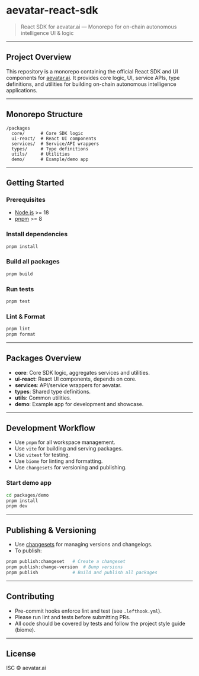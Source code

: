 # aevatar-react-sdk

> React SDK for aevatar.ai — Monorepo for on-chain autonomous intelligence UI & logic

---

## Project Overview

This repository is a monorepo containing the official React SDK and UI components for [aevatar.ai](https://aevatar.ai/). It provides core logic, UI, service APIs, type definitions, and utilities for building on-chain autonomous intelligence applications.

---

## Monorepo Structure

```
/packages
  core/      # Core SDK logic
  ui-react/  # React UI components
  services/  # Service/API wrappers
  types/     # Type definitions
  utils/     # Utilities
  demo/      # Example/demo app
```

---

## Getting Started

### Prerequisites
- [Node.js](https://nodejs.org/) >= 18
- [pnpm](https://pnpm.io/) >= 8

### Install dependencies
```bash
pnpm install
```

### Build all packages
```bash
pnpm build
```

### Run tests
```bash
pnpm test
```

### Lint & Format
```bash
pnpm lint
pnpm format
```

---

## Packages Overview

- **core**: Core SDK logic, aggregates services and utilities.
- **ui-react**: React UI components, depends on core.
- **services**: API/service wrappers for aevatar.
- **types**: Shared type definitions.
- **utils**: Common utilities.
- **demo**: Example app for development and showcase.

---

## Development Workflow

- Use `pnpm` for all workspace management.
- Use `vite` for building and serving packages.
- Use `vitest` for testing.
- Use `biome` for linting and formatting.
- Use `changesets` for versioning and publishing.

### Start demo app
```bash
cd packages/demo
pnpm install
pnpm dev
```

---

## Publishing & Versioning

- Use [changesets](https://github.com/changesets/changesets) for managing versions and changelogs.
- To publish:
```bash
pnpm publish:changeset   # Create a changeset
pnpm publish:change-version  # Bump versions
pnpm publish             # Build and publish all packages
```

---

## Contributing

- Pre-commit hooks enforce lint and test (see `.lefthook.yml`).
- Please run lint and tests before submitting PRs.
- All code should be covered by tests and follow the project style guide (biome).

---

## License

ISC © aevatar.ai 